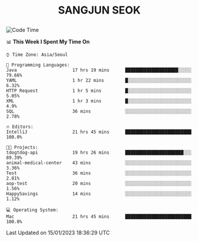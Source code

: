 <h1>
 <p align="center">
   SANGJUN SEOK
 </p>
</h1>

<!--START_SECTION:waka-->
![Code Time](http://img.shields.io/badge/Code%20Time-2%2C161%20hrs%2013%20mins-blue)

📊 **This Week I Spent My Time On** 

```text
⌚︎ Time Zone: Asia/Seoul

💬 Programming Languages: 
Java                     17 hrs 19 mins      ████████████████████░░░░░   79.66% 
YAML                     1 hr 22 mins        █░░░░░░░░░░░░░░░░░░░░░░░░   6.32% 
HTTP Request             1 hr 5 mins         █░░░░░░░░░░░░░░░░░░░░░░░░   5.05% 
XML                      1 hr 3 mins         █░░░░░░░░░░░░░░░░░░░░░░░░   4.9% 
SQL                      36 mins             ░░░░░░░░░░░░░░░░░░░░░░░░░   2.78%

🔥 Editors: 
IntelliJ                 21 hrs 45 mins      █████████████████████████   100.0%

🐱‍💻 Projects: 
tdogtdog-api             19 hrs 26 mins      ██████████████████████░░░   89.39% 
animal-medical-center    43 mins             ░░░░░░░░░░░░░░░░░░░░░░░░░   3.36% 
Test                     36 mins             ░░░░░░░░░░░░░░░░░░░░░░░░░   2.81% 
aop-test                 20 mins             ░░░░░░░░░░░░░░░░░░░░░░░░░   1.56% 
HappySavings             14 mins             ░░░░░░░░░░░░░░░░░░░░░░░░░   1.12%

💻 Operating System: 
Mac                      21 hrs 45 mins      █████████████████████████   100.0%

```


 Last Updated on 15/01/2023 18:36:29 UTC
<!--END_SECTION:waka-->
